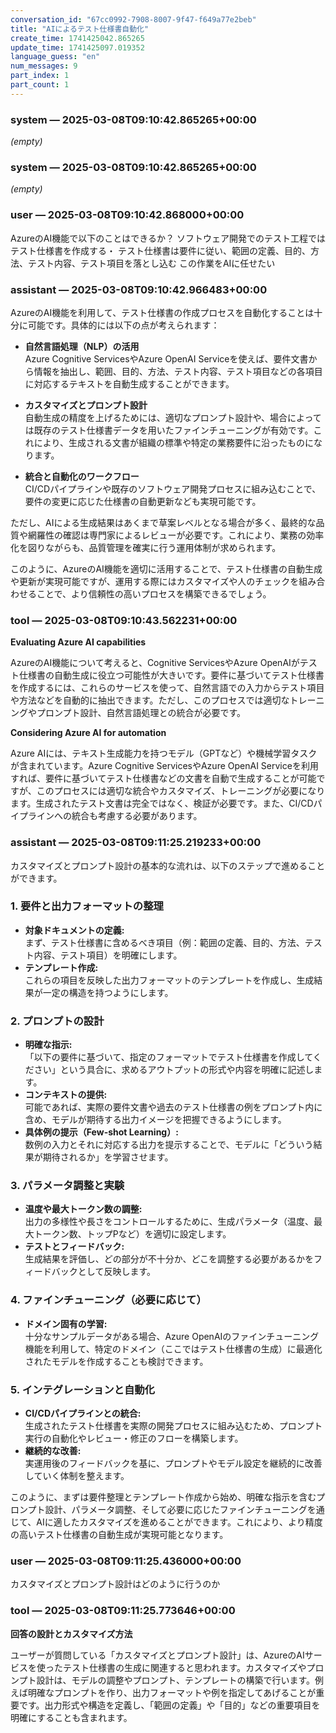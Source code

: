 ```yaml
---
conversation_id: "67cc0992-7908-8007-9f47-f649a77e2beb"
title: "AIによるテスト仕様書自動化"
create_time: 1741425042.865265
update_time: 1741425097.019352
language_guess: "en"
num_messages: 9
part_index: 1
part_count: 1
---
```


### system — 2025-03-08T09:10:42.865265+00:00

_(empty)_

### system — 2025-03-08T09:10:42.865265+00:00

_(empty)_

### user — 2025-03-08T09:10:42.868000+00:00

AzureのAI機能で以下のことはできるか？
ソフトウェア開発でのテスト工程ではテスト仕様書を作成する・
テスト仕様書は要件に従い、範囲の定義、目的、方法、テスト内容、テスト項目を落とし込む
この作業をAIに任せたい

### assistant — 2025-03-08T09:10:42.966483+00:00

AzureのAI機能を利用して、テスト仕様書の作成プロセスを自動化することは十分に可能です。具体的には以下の点が考えられます：

- **自然言語処理（NLP）の活用**  
  Azure Cognitive ServicesやAzure OpenAI Serviceを使えば、要件文書から情報を抽出し、範囲、目的、方法、テスト内容、テスト項目などの各項目に対応するテキストを自動生成することができます。

- **カスタマイズとプロンプト設計**  
  自動生成の精度を上げるためには、適切なプロンプト設計や、場合によっては既存のテスト仕様書データを用いたファインチューニングが有効です。これにより、生成される文書が組織の標準や特定の業務要件に沿ったものになります。

- **統合と自動化のワークフロー**  
  CI/CDパイプラインや既存のソフトウェア開発プロセスに組み込むことで、要件の変更に応じた仕様書の自動更新なども実現可能です。

ただし、AIによる生成結果はあくまで草案レベルとなる場合が多く、最終的な品質や網羅性の確認は専門家によるレビューが必要です。これにより、業務の効率化を図りながらも、品質管理を確実に行う運用体制が求められます。

このように、AzureのAI機能を適切に活用することで、テスト仕様書の自動生成や更新が実現可能ですが、運用する際にはカスタマイズや人のチェックを組み合わせることで、より信頼性の高いプロセスを構築できるでしょう。

### tool — 2025-03-08T09:10:43.562231+00:00

**Evaluating Azure AI capabilities**

AzureのAI機能について考えると、Cognitive ServicesやAzure OpenAIがテスト仕様書の自動生成に役立つ可能性が大きいです。要件に基づいてテスト仕様書を作成するには、これらのサービスを使って、自然言語での入力からテスト項目や方法などを自動的に抽出できます。ただし、このプロセスでは適切なトレーニングやプロンプト設計、自然言語処理との統合が必要です。

**Considering Azure AI for automation**

Azure AIには、テキスト生成能力を持つモデル（GPTなど）や機械学習タスクが含まれています。Azure Cognitive ServicesやAzure OpenAI Serviceを利用すれば、要件に基づいてテスト仕様書などの文書を自動で生成することが可能ですが、このプロセスには適切な統合やカスタマイズ、トレーニングが必要になります。生成されたテスト文書は完全ではなく、検証が必要です。また、CI/CDパイプラインへの統合も考慮する必要があります。

### assistant — 2025-03-08T09:11:25.219233+00:00

カスタマイズとプロンプト設計の基本的な流れは、以下のステップで進めることができます。

### 1. 要件と出力フォーマットの整理
- **対象ドキュメントの定義:**  
  まず、テスト仕様書に含めるべき項目（例：範囲の定義、目的、方法、テスト内容、テスト項目）を明確にします。  
- **テンプレート作成:**  
  これらの項目を反映した出力フォーマットのテンプレートを作成し、生成結果が一定の構造を持つようにします。

### 2. プロンプトの設計
- **明確な指示:**  
  「以下の要件に基づいて、指定のフォーマットでテスト仕様書を作成してください」という具合に、求めるアウトプットの形式や内容を明確に記述します。
- **コンテキストの提供:**  
  可能であれば、実際の要件文書や過去のテスト仕様書の例をプロンプト内に含め、モデルが期待する出力イメージを把握できるようにします。
- **具体例の提示（Few-shot Learning）:**  
  数例の入力とそれに対応する出力を提示することで、モデルに「どういう結果が期待されるか」を学習させます。

### 3. パラメータ調整と実験
- **温度や最大トークン数の調整:**  
  出力の多様性や長さをコントロールするために、生成パラメータ（温度、最大トークン数、トップPなど）を適切に設定します。  
- **テストとフィードバック:**  
  生成結果を評価し、どの部分が不十分か、どこを調整する必要があるかをフィードバックとして反映します。

### 4. ファインチューニング（必要に応じて）
- **ドメイン固有の学習:**  
  十分なサンプルデータがある場合、Azure OpenAIのファインチューニング機能を利用して、特定のドメイン（ここではテスト仕様書の生成）に最適化されたモデルを作成することも検討できます。

### 5. インテグレーションと自動化
- **CI/CDパイプラインとの統合:**  
  生成されたテスト仕様書を実際の開発プロセスに組み込むため、プロンプト実行の自動化やレビュー・修正のフローを構築します。
- **継続的な改善:**  
  実運用後のフィードバックを基に、プロンプトやモデル設定を継続的に改善していく体制を整えます。

このように、まずは要件整理とテンプレート作成から始め、明確な指示を含むプロンプト設計、パラメータ調整、そして必要に応じたファインチューニングを通じて、AIに適したカスタマイズを進めることができます。これにより、より精度の高いテスト仕様書の自動生成が実現可能となります。

### user — 2025-03-08T09:11:25.436000+00:00

カスタマイズとプロンプト設計はどのように行うのか

### tool — 2025-03-08T09:11:25.773646+00:00

**回答の設計とカスタマイズ方法**

ユーザーが質問している「カスタマイズとプロンプト設計」は、AzureのAIサービスを使ったテスト仕様書の生成に関連すると思われます。カスタマイズやプロンプト設計は、モデルの調整やプロンプト、テンプレートの構築で行います。例えば明確なプロンプトを作り、出力フォーマットや例を指定してあげることが重要です。出力形式や構造を定義し、「範囲の定義」や「目的」などの重要項目を明確にすることも含まれます。
